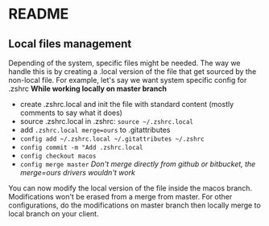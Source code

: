 # README #

## Local files management
Depending of the system, specific files might be needed. The way we handle this is by creating a .local version of the file
that get sourced by the non-local file.
For example, let's say we want system specific config for .zshrc
**While working locally on master branch**
- create .zshrc.local and init the file with standard content (mostly comments to say what it does)
- source .zshrc.local in .zshrc: ```source ~/.zshrc.local```
- add ``` .zshrc.local merge=ours ``` to .gitattributes
- ```config add ~/.zshrc.local ~/.gitattributes ~/.zshrc```
- ```config commit -m "Add .zshrc.local```
- ```config checkout macos```
- ```config merge master``` _Don't merge directly from github or bitbucket, the merge=ours drivers wouldn't work_

You can now modify the local version of the file inside the macos branch. Modifications won't be erased from a merge from master. For other configurations, do the modifications on master branch then locally merge to local branch on your client.
